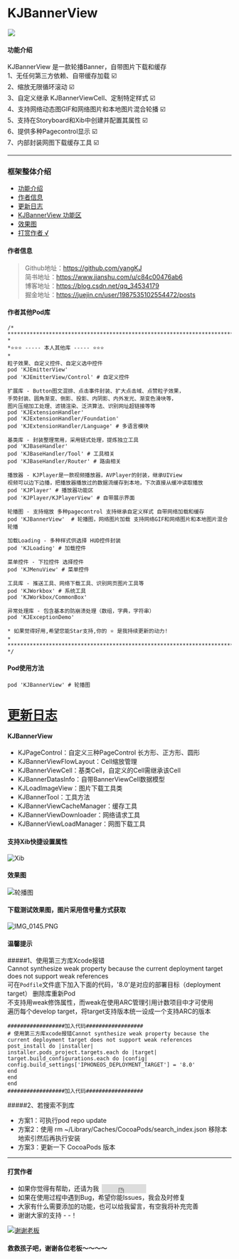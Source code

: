 # KJBannerView

<p align="left">
<img src="https://upload-images.jianshu.io/upload_images/1933747-f7fbb91e9088f39e.gif?imageMogr2/auto-orient/strip" width="" hspace="1px">
</p>

#### <a id="功能介绍"></a>功能介绍
KJBannerView 是一款轮播Banner，自带图片下载和缓存    
1、无任何第三方依赖、自带缓存加载  ☑️  
2、缩放无限循环滚动  ☑️  
3、自定义继承 KJBannerViewCell、定制特定样式  ☑️  
4、支持网络动态图GIF和网络图片和本地图片混合轮播  ☑️  
5、支持在Storyboard和Xib中创建并配置其属性  ☑️  
6、提供多种Pagecontrol显示  ☑️  
7、内部封装网图下载缓存工具  ☑️

----------------------------------------
### 框架整体介绍
* [功能介绍](#功能介绍)
* [作者信息](#作者信息)
* [更新日志](#更新日志)
* [KJBannerView 功能区](#KJBannerView)
* [效果图](#效果图)
* [打赏作者 &radic;](#打赏作者)

#### <a id="作者信息"></a>作者信息
> Github地址：https://github.com/yangKJ  
> 简书地址：https://www.jianshu.com/u/c84c00476ab6  
> 博客地址：https://blog.csdn.net/qq_34534179  
> 掘金地址：https://juejin.cn/user/1987535102554472/posts

#### <a id="作者其他库"></a>作者其他Pod库
```
/*
*********************************************************************************
*
*⭐️⭐️⭐️ ----- 本人其他库 ----- ⭐️⭐️⭐️
*
粒子效果、自定义控件、自定义选中控件
pod 'KJEmitterView'
pod 'KJEmitterView/Control' # 自定义控件
 
扩展库 - Button图文混排、点击事件封装、扩大点击域、点赞粒子效果，
手势封装、圆角渐变、倒影、投影、内阴影、内外发光、渐变色滑块等，
图片压缩加工处理、滤镜渲染、泛洪算法、识别网址超链接等等
pod 'KJExtensionHandler'
pod 'KJExtensionHandler/Foundation'
pod 'KJExtensionHandler/Language' # 多语言模块

基类库 - 封装整理常用，采用链式处理，提炼独立工具
pod 'KJBaseHandler'
pod 'KJBaseHandler/Tool' # 工具相关
pod 'KJBaseHandler/Router' # 路由相关

播放器 - KJPlayer是一款视频播放器，AVPlayer的封装，继承UIView
视频可以边下边播，把播放器播放过的数据流缓存到本地，下次直接从缓冲读取播放
pod 'KJPlayer' # 播放器功能区
pod 'KJPlayer/KJPlayerView' # 自带展示界面

轮播图 - 支持缩放 多种pagecontrol 支持继承自定义样式 自带网络加载和缓存
pod 'KJBannerView'  # 轮播图，网络图片加载 支持网络GIF和网络图片和本地图片混合轮播

加载Loading - 多种样式供选择 HUD控件封装
pod 'KJLoading' # 加载控件

菜单控件 - 下拉控件 选择控件
pod 'KJMenuView' # 菜单控件

工具库 - 推送工具、网络下载工具、识别网页图片工具等
pod 'KJWorkbox' # 系统工具
pod 'KJWorkbox/CommonBox'

异常处理库 - 包含基本的防崩溃处理（数组，字典，字符串）
pod 'KJExceptionDemo'

* 如果觉得好用,希望您能Star支持,你的 ⭐️ 是我持续更新的动力!
*
*********************************************************************************
*/
```

#### <a id="使用方法(支持cocoapods/carthage安装)"></a>Pod使用方法
```
pod 'KJBannerView' # 轮播图 
```

# <a id="更新日志"></a>[更新日志](https://github.com/yangKJ/KJBannerViewDemo/blob/master/CHANGELOG.md)

#### <a id="KJBannerView"></a>KJBannerView
- KJPageControl：自定义三种PageControl  长方形、正方形、圆形
- KJBannerViewFlowLayout：Cell缩放管理
- KJBannerViewCell：基类Cell，自定义的Cell需继承该Cell
- KJBannerDatasInfo：自带BannerViewCell数据模型
- KJLoadImageView：图片下载工具类
- KJBannerTool：工具方法
- KJBannerViewCacheManager：缓存工具
- KJBannerViewDownloader：网络请求工具
- KJBannerViewLoadManager：网图下载工具

#### 支持Xib快捷设置属性
![Xib](https://upload-images.jianshu.io/upload_images/1933747-0c4b715868e47746.png?imageMogr2/auto-orient/strip%7CimageView2/2/w/666)

#### <a id="效果图"></a>效果图
![轮播图](https://upload-images.jianshu.io/upload_images/1933747-2e51515ae91af6d4.png?imageMogr2/auto-orient/strip%7CimageView2/2/w/666)

#### 下载测试效果图，图片采用信号量方式获取
![IMG_0145.PNG](https://upload-images.jianshu.io/upload_images/1933747-ea228edad91a2dcd.PNG?imageMogr2/auto-orient/strip%7CimageView2/2/w/666)

#### <a id="温馨提示"></a>温馨提示
#####1、使用第三方库Xcode报错  
Cannot synthesize weak property because the current deployment target does not support weak references  
可在`Podfile`文件底下加入下面的代码，'8.0'是对应的部署目标（deployment target） 删除库重新Pod  
不支持用weak修饰属性，而weak在使用ARC管理引用计数项目中才可使用  
遍历每个develop target，将target支持版本统一设成一个支持ARC的版本

```
##################加入代码##################
# 使用第三方库xcode报错Cannot synthesize weak property because the current deployment target does not support weak references
post_install do |installer|
installer.pods_project.targets.each do |target|
target.build_configurations.each do |config|
config.build_settings['IPHONEOS_DEPLOYMENT_TARGET'] = '8.0'
end
end
end
##################加入代码##################
```
#####2、若搜索不到库
- 方案1：可执行pod repo update
- 方案2：使用 rm ~/Library/Caches/CocoaPods/search_index.json 移除本地索引然后再执行安装
- 方案3：更新一下 CocoaPods 版本

----------------------------------------

#### <a id="打赏作者"></a>打赏作者
<!--user:用户名 repo:仓库名字 type:star count:数量-->
* 如果你觉得有帮助，还请为我 <iframe
style="margin-left: 2px; margin-bottom:-5px;"
frameborder="0" scrolling="0" width="100px" height="20px"
src="https://ghbtns.com/github-btn.html?user=yangKJ&repo=KJBannerViewDemo&type=star&count=true" ></iframe>   
* 如果在使用过程中遇到Bug，希望你能Issues，我会及时修复  
* 大家有什么需要添加的功能，也可以给我留言，有空我将补充完善  
* 谢谢大家的支持 - -！  

[![谢谢老板](https://upload-images.jianshu.io/upload_images/1933747-879572df848f758a.png?imageMogr2/auto-orient/strip%7CimageView2/2/w/1240)](https://github.com/yangKJ/KJBannerViewDemo)

#### 救救孩子吧，谢谢各位老板～～～～

